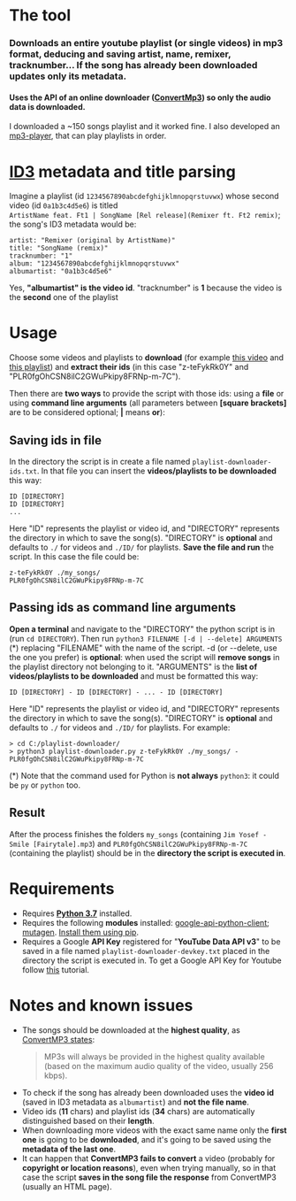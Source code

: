 # The tool
### Downloads an entire youtube playlist (or single videos) in **mp3 format**, **deducing** and saving **artist**, **name**, **remixer**, **tracknumber**... If the song has already been downloaded updates only its metadata.
#### Uses the API of an online downloader ([ConvertMp3](https://convertmp3.io)) so **only the audio data is downloaded**.
I downloaded a ~150 songs playlist and it worked fine. I also developed an [mp3-player](https://github.com/Stypox/mp3-player), that can play playlists in order.

# [ID3](https://en.wikipedia.org/wiki/ID3) metadata and title parsing
Imagine a playlist (id ``1234567890abcdefghijklmnopqrstuvwx``) whose second video (id ``0a1b3c4d5e6``) is titled<br/>``ArtistName feat. Ft1 | SongName [Rel release](Remixer ft. Ft2 remix)``; the song's ID3 metadata would be:

    artist: "Remixer (original by ArtistName)"
    title: "SongName (remix)"
    tracknumber: "1"
    album: "1234567890abcdefghijklmnopqrstuvwx"
    albumartist: "0a1b3c4d5e6"
Yes, **"albumartist" is the video id**. "tracknumber" is **1** because the video is the **second** one of the playlist

# Usage
Choose some videos and playlists to **download** (for example [this video](https://www.youtube.com/watch?v=z-teFykRk0Y) and [this playlist](https://www.youtube.com/playlist?list=PLR0fgOhCSN8ilC2GWuPkipy8FRNp-m-7C)) and **extract their ids** (in this case "z-teFykRk0Y" and "PLR0fgOhCSN8ilC2GWuPkipy8FRNp-m-7C").  

Then there are **two ways** to provide the script with those ids: using a **file** or using **command line arguments** (all parameters between **\[square brackets\]** are to be considered optional; **\|** means **or**):

## Saving ids in file
In the directory the script is in create a file named ``playlist-downloader-ids.txt``. In that file you can insert the **videos/playlists to be downloaded** this way:

    ID [DIRECTORY]
    ID [DIRECTORY]
    ...
Here "ID" represents the playlist or video id, and "DIRECTORY" represents the directory in which to save the song(s). "DIRECTORY" is **optional** and defaults to ``./`` for videos and ``./ID/`` for playlists. **Save the file and run** the script. In this case the file could be:

    z-teFykRk0Y ./my_songs/
    PLR0fgOhCSN8ilC2GWuPkipy8FRNp-m-7C

## Passing ids as command line arguments
**Open a terminal** and navigate to the "DIRECTORY" the python script is in (run ``cd DIRECTORY``). Then run ``python3 FILENAME [-d | --delete] ARGUMENTS`` (*) replacing "FILENAME" with the name of the script. -d (or --delete, use the one you prefer) is **optional**: when used the script will **remove songs** in the playlist directory not belonging to it. "ARGUMENTS" is the **list of videos/playlists to be downloaded** and must be formatted this way:
  
    ID [DIRECTORY] - ID [DIRECTORY] - ... - ID [DIRECTORY]
Here "ID" represents the playlist or video id, and "DIRECTORY" represents the directory in which to save the song(s). "DIRECTORY" is **optional** and defaults to ``./`` for videos and ``./ID/`` for playlists. For example:

    > cd C:/playlist-downloader/
    > python3 playlist-downloader.py z-teFykRk0Y ./my_songs/ - PLR0fgOhCSN8ilC2GWuPkipy8FRNp-m-7C
(*) Note that the command used for Python is **not always** ``python3``: it could be ``py`` or ``python`` too.

## Result
After the process finishes the folders ``my_songs`` (containing ``Jim Yosef - Smile [Fairytale].mp3``) and ``PLR0fgOhCSN8ilC2GWuPkipy8FRNp-m-7C`` (containing the playlist) should be in the **directory the script is executed in**. 

# Requirements
  * Requires **[Python 3.7](https://www.python.org/downloads/release/python-370/)** installed. 
  * Requires the following **modules** installed: [google-api-python-client](); [mutagen]().
    [Install them using pip](https://packaging.python.org/tutorials/installing-packages/).
  * Requires a Google **API Key** registered for "**YouTube Data API v3**" to be saved in a file named ``playlist-downloader-devkey.txt`` placed in the directory the script is executed in.
    To get a Google API Key for Youtube follow [this](https://developers.google.com/youtube/v3/getting-started) tutorial.

# Notes and known issues
  * The songs should be downloaded at the **highest quality**, as [ConvertMP3 states](http://www.convertmp3.io/):
    > MP3s will always be provided in the highest quality available (based on the maximum audio quality of the video, usually 256 kbps).
  * To check if the song has already been downloaded uses the **video id** (saved in ID3 metadata as ``albumartist``) and **not the file name**.
  * Video ids (**11** chars) and playlist ids (**34** chars) are automatically distinguished based on their **length**.
  * When downloading more videos with the exact same name only the **first one** is going to be **downloaded**, and it's going to be saved using the **metadata of the last one**.
  * It can happen that **ConvertMP3 fails to convert** a video (probably for **copyright or location reasons**), even when trying manually, so in that case the script **saves in the song file the response** from ConvertMP3 (usually an HTML page).
